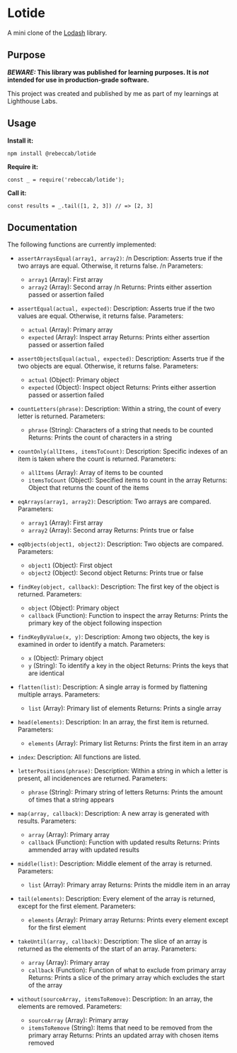 # Lotide

A mini clone of the [Lodash](https://lodash.com) library.

## Purpose

**_BEWARE:_ This library was published for learning purposes. It is _not_ intended for use in production-grade software.**

This project was created and published by me as part of my learnings at Lighthouse Labs. 

## Usage

**Install it:**

`npm install @rebeccab/lotide`

**Require it:**

`const _ = require('rebeccab/lotide');`

**Call it:**

`const results = _.tail([1, 2, 3]) // => [2, 3]`

## Documentation

The following functions are currently implemented:

* `assertArraysEqual(array1, array2)`: 
/n Description: Asserts true if the two arrays are equal. Otherwise, it returns false.
/n Parameters:  
    - `array1` (Array): First array
    - `array2` (Array): Second array
/n Returns: Prints either assertion passed or assertion failed

* `assertEqual(actual, expected)`: 
Description: Asserts true if the two values are equal. Otherwise, it returns false.
Parameters:
    - `actual` (Array): Primary array
    - `expected` (Array): Inspect array
Returns: Prints either assertion passed or assertion failed

* `assertObjectsEqual(actual, expected)`: 
Description: Asserts true if the two objects are equal. Otherwise, it returns false.
Parameters:
    - `actual` (Object): Primary object
    - `expected` (Object): Inspect object
  Returns: Prints either assertion passed or assertion failed

* `countLetters(phrase)`: 
Description: Within a string, the count of every letter is returned.
Parameters:
    - `phrase` (String): Characters of a string that needs to be counted
Returns: Prints the count of characters in a string

* `countOnly(allItems, itemsToCount)`: 
Description: Specific indexes of an item is taken where the count is returned.
Parameters:
    - `allItems` (Array): Array of items to be counted
    - `itemsToCount` (Object): Specified items to count in the array
Returns: Object that returns the count of the items

* `eqArrays(array1, array2)`: 
Description: Two arrays are compared.
Parameters:
    - `array1` (Array): First array
    - `array2` (Array): Second array
Returns: Prints true or false

* `eqObjects(object1, object2)`: 
Description: Two objects are compared.
Parameters:
    - `object1` (Object): First object
    - `object2` (Object): Second object
Returns: Prints true or false

* `findKey(object, callback)`: 
Description: The first key of the object is returned.
Parameters:
    - `object` (Object): Primary object
    - `callback` (Function): Function to inspect the array
  Returns: Prints the primary key of the object following inspection

* `findKeyByValue(x, y)`: 
Description: Among two objects, the key is examined in order to identify a match.
Parameters:
    - `x` (Object): Primary object
    - `y` (String): To identify a key in the object
Returns: Prints the keys that are identical

* `flatten(list)`: 
Description: A single array is formed by flattening multiple arrays.
Parameters:
    - `list` (Array): Primary list of elements
Returns: Prints a single array

* `head(elements)`: 
Description: In an array, the first item is returned. 
Parameters:
    - `elements` (Array): Primary list
Returns:  Prints the first item in an array

* `index`: 
Description: All functions are listed.

* `letterPositions(phrase)`: 
Description: Within a string in which a letter is present, all incidenences are returned. 
Parameters:
    - `phrase` (String): Primary string of letters
Returns: Prints the amount of times that a string appears

* `map(array, callback)`: 
Description: A new array is generated with results. 
Parameters:
    - `array` (Array): Primary array
    - `callback` (Function): Function with updated results
Returns: Prints ammended array with updated results

* `middle(list)`: 
Description: Middle element of the array is returned. 
Parameters:
    - `list` (Array): Primary array
Returns: Prints the middle item in an array

* `tail(elements)`: 
Description: Every element of the array is returned, except for the first element. 
Parameters:
    - `elements` (Array): Primary array
Returns: Prints every element except for the first element

* `takeUntil(array, callback)`: 
Description: The slice of an array is returned as the elements of the start of an array.
Parameters:
    - `array` (Array): Primary array
    - `callback` (Function): Function of what to exclude from primary array
Returns: Prints a slice of the primary array which excludes the start of the array

* `without(sourceArray, itemsToRemove)`: 
Description: In an array, the elements are removed.
Parameters:
    - `sourceArray` (Array): Primary array
    - `itemsToRemove` (String): Items that need to be removed from the primary array
Returns: Prints an updated array with chosen items removed